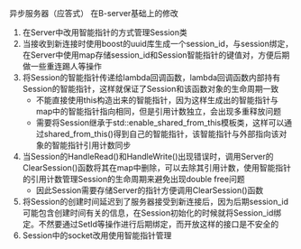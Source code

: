 异步服务器（应答式）
在B-server基础上的修改
1. 在Server中改用智能指针的方式管理Session类
2. 当接收到新连接时使用boost的uuid库生成一个session_id，与session绑定，在Server中使用map存储session_id和Session智能指针的键值对，方便后期做一些重连踢人等操作
3. 将Session的智能指针传递给lambda回调函数，lambda回调函数内部持有Session的智能指针，这样就保证了Session和该函数对象的生命周期一致
    - 不能直接使用this构造出来的智能指针，因为这样生成出的智能指针与map中的智能指针指向相同，但是引用计数独立，会出现多重释放问题
    - 需要将Session继承于std::enable_shared_from_this<CSession>模板类，这样可以通过shared_from_this()得到自己的智能指针，该智能指针与外部指向该对象的智能指针引用计数同步
4. 当Session的HandleRead()和HandleWrite()出现错误时，调用Server的ClearSession()函数将其在map中删除，可以去除其引用计数，使用智能指针的引用计数管理Session的生命周期来避免出现double free问题
    - 因此Session需要存储Server的指针方便调用ClearSession()函数
5. 将Session的创建时间延迟到了服务器接受到新连接后，因为后期session_id可能包含创建时间有关的信息，在Session初始化的时候就将Session_id绑定。不然要通过SetId等操作进行后期绑定，而开放这样的接口是不安全的
6. Session中的socket改用使用智能指针管理

